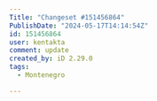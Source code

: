 ```yaml
---
Title: "Changeset #151456864"
PublishDate: "2024-05-17T14:14:54Z"
id: 151456864
user: kentakta
comment: update
created_by: iD 2.29.0
tags:
  - Montenegro

---
```

